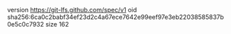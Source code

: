 version https://git-lfs.github.com/spec/v1
oid sha256:6ca0c2babf34ef23d2c4a67ece7642e99eef97e3eb22038585837b0e5c0c7932
size 162
